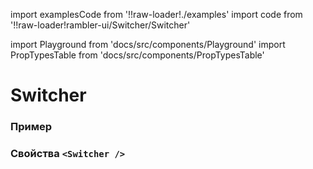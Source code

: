 import examplesCode from '!!raw-loader!./examples'
import code from '!!raw-loader!rambler-ui/Switcher/Switcher'

import Playground from 'docs/src/components/Playground'
import PropTypesTable from 'docs/src/components/PropTypesTable'

# Switcher

### Пример
<Playground code={examplesCode} />

### Свойства `<Switcher />`
<PropTypesTable code={code} />
